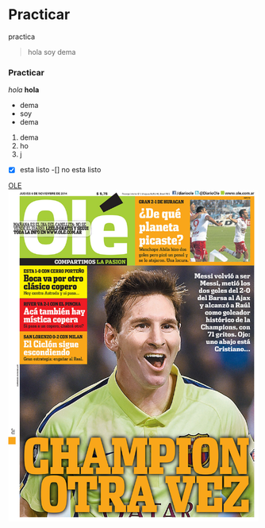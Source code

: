 # Practicar
practica
> hola soy dema
### Practicar
*hola*
**hola**
* dema
* soy
* dema

1. dema
2. ho
3. j 

-[x] esta listo
-[] no esta listo


[OLE](https://www.ole.com.ar/)
![OLE IMG](ole.jpg)
